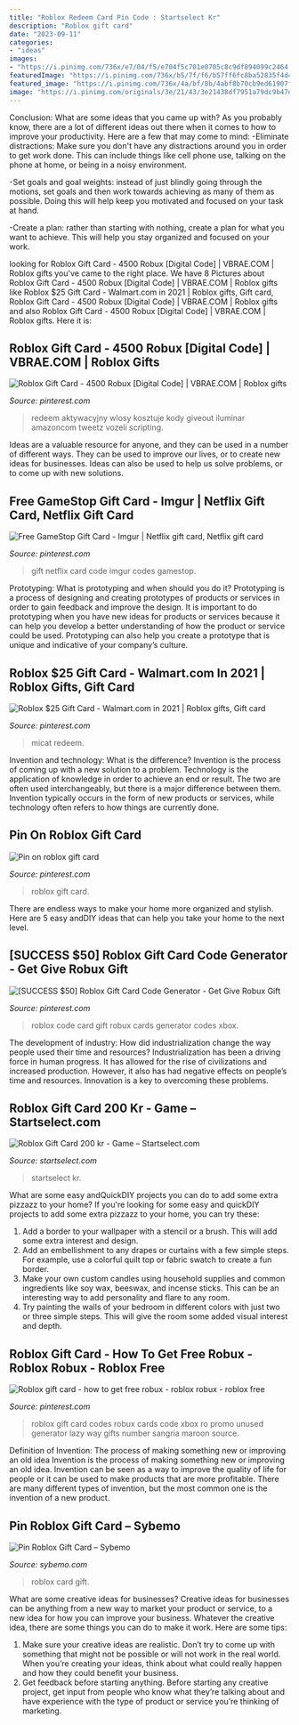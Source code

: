 ```yaml
---
title: "Roblox Redeem Card Pin Code : Startselect Kr"
description: "Roblox gift card"
date: "2023-09-11"
categories:
- "ideas"
images:
- "https://i.pinimg.com/736x/e7/04/f5/e704f5c701e0705c8c9df894099c2464.jpg"
featuredImage: "https://i.pinimg.com/736x/b5/7f/f6/b57ff6fc8ba52835f4d4dfdd8d7f76d2.jpg"
featured_image: "https://i.pinimg.com/736x/4a/bf/8b/4abf8b70cb9ed61907fc051303707a8d.jpg"
image: "https://i.pinimg.com/originals/3e/21/43/3e21438df7951a79dc9b47dc1e3550a2.jpg"
---
```



Conclusion: What are some ideas that you came up with?
As you probably know, there are a lot of different ideas out there when it comes to how to improve your productivity. Here are a few that may come to mind:
-Eliminate distractions: Make sure you don't have any distractions around you in order to get work done. This can include things like cell phone use, talking on the phone at home, or being in a noisy environment.

-Set goals and goal weights: instead of just blindly going through the motions, set goals and then work towards achieving as many of them as possible. Doing this will help keep you motivated and focused on your task at hand.

-Create a plan: rather than starting with nothing, create a plan for what you want to achieve. This will help you stay organized and focused on your work.

	

		
looking for Roblox Gift Card - 4500 Robux [Digital Code] | VBRAE.COM | Roblox gifts you've came to the right place. We have 8 Pictures about Roblox Gift Card - 4500 Robux [Digital Code] | VBRAE.COM | Roblox gifts like Roblox $25 Gift Card - Walmart.com in 2021 | Roblox gifts, Gift card, Roblox Gift Card - 4500 Robux [Digital Code] | VBRAE.COM | Roblox gifts and also Roblox Gift Card - 4500 Robux [Digital Code] | VBRAE.COM | Roblox gifts. Here it is:
		
    
## Roblox Gift Card - 4500 Robux [Digital Code] | VBRAE.COM | Roblox Gifts

<img loading=lazy src="https://i.pinimg.com/736x/4a/bf/8b/4abf8b70cb9ed61907fc051303707a8d.jpg" onerror="this.onerror=null;this.src='https://tse1.mm.bing.net/th?id=OIP.x0g3vkVAgpmVk7Xi5mYf4QHaKp&amp;pid=15.1';" alt="Roblox Gift Card - 4500 Robux [Digital Code] | VBRAE.COM | Roblox gifts">

_Source: pinterest.com_

>redeem aktywacyjny wlosy kosztuje kody giveout iluminar amazoncom tweetz vozeli scripting. 

	

Ideas are a valuable resource for anyone, and they can be used in a number of different ways. They can be used to improve our lives, or to create new ideas for businesses. Ideas can also be used to help us solve problems, or to come up with new solutions.

    
## Free GameStop Gift Card - Imgur | Netflix Gift Card, Netflix Gift Card

<img loading=lazy src="https://i.pinimg.com/736x/b5/7f/f6/b57ff6fc8ba52835f4d4dfdd8d7f76d2.jpg" onerror="this.onerror=null;this.src='https://tse3.mm.bing.net/th?id=OIP.rb75F3lhKjpzp1Wrz96S_gHaFQ&amp;pid=15.1';" alt="Free GameStop Gift Card - Imgur | Netflix gift card, Netflix gift card">

_Source: pinterest.com_

>gift netflix card code imgur codes gamestop. 

	

Prototyping: What is prototyping and when should you do it?
Prototyping is a process of designing and creating prototypes of products or services in order to gain feedback and improve the design. It is important to do prototyping when you have new ideas for products or services because it can help you develop a better understanding of how the product or service could be used. Prototyping can also help you create a prototype that is unique and indicative of your company’s culture.

    
## Roblox $25 Gift Card - Walmart.com In 2021 | Roblox Gifts, Gift Card

<img loading=lazy src="https://i.pinimg.com/736x/07/d2/72/07d272ae391fed01de4b3015a4300c1d.jpg" onerror="this.onerror=null;this.src='https://tse4.mm.bing.net/th?id=OIP.fGE8mbpEXMFHziNFuTph7QHaHa&amp;pid=15.1';" alt="Roblox $25 Gift Card - Walmart.com in 2021 | Roblox gifts, Gift card">

_Source: pinterest.com_

>micat redeem. 

	

Invention and technology: What is the difference?
Invention is the process of coming up with a new solution to a problem. Technology is the application of knowledge in order to achieve an end or result. The two are often used interchangeably, but there is a major difference between them. Invention typically occurs in the form of new products or services, while technology often refers to how things are currently done.

    
## Pin On Roblox Gift Card

<img loading=lazy src="https://i.pinimg.com/736x/62/ca/c0/62cac093d78a8940673527e4792d3ec6.jpg" onerror="this.onerror=null;this.src='https://tse1.mm.bing.net/th?id=OIP.jR3qni9PbUvxV89UXPHhDwHaFj&amp;pid=15.1';" alt="Pin on roblox gift card">

_Source: pinterest.com_

>roblox gift card. 

	

There are endless ways to make your home more organized and stylish. Here are 5 easy andDIY ideas that can help you take your home to the next level.

    
## [SUCCESS $50] Roblox Gift Card Code Generator - Get Give Robux Gift

<img loading=lazy src="https://i.pinimg.com/736x/e7/04/f5/e704f5c701e0705c8c9df894099c2464.jpg" onerror="this.onerror=null;this.src='https://tse1.mm.bing.net/th?id=OIP.Fs54KA3I3PkWnUKfZPLnZgHaFj&amp;pid=15.1';" alt="[SUCCESS $50] Roblox Gift Card Code Generator - Get Give Robux Gift">

_Source: pinterest.com_

>roblox code card gift robux cards generator codes xbox. 

	

The development of industry: How did industrialization change the way people used their time and resources?
Industrialization has been a driving force in human progress. It has allowed for the rise of civilizations and increased production. However, it also has had negative effects on people’s time and resources. Innovation is a key to overcoming these problems.

    
## Roblox Gift Card 200 Kr - Game – Startselect.com

<img loading=lazy src="https://cdn.startselect.com/production/products/images/d63a5/47396/784668710.png" onerror="this.onerror=null;this.src='https://tse4.mm.bing.net/th?id=OIP.6-OuazuWKo9mhXAj5_5FxAHaKr&amp;pid=15.1';" alt="Roblox Gift Card 200 kr - Game – Startselect.com">

_Source: startselect.com_

>startselect kr. 

	

What are some easy andQuickDIY projects you can do to add some extra pizzazz to your home?
If you're looking for some easy and quickDIY projects to add some extra pizzazz to your home, you can try these:
1. Add a border to your wallpaper with a stencil or a brush. This will add some extra interest and design.
2. Add an embellishment to any drapes or curtains with a few simple steps. For example, use a colorful quilt top or fabric swatch to create a fun border.
3. Make your own custom candles using household supplies and common ingredients like soy wax, beeswax, and incense sticks. This can be an interesting way to add personality and flare to any room.
4. Try painting the walls of your bedroom in different colors with just two or three simple steps. This will give the room some added visual interest and depth.

    
## Roblox Gift Card - How To Get Free Robux - Roblox Robux - Roblox Free

<img loading=lazy src="https://i.pinimg.com/originals/3e/21/43/3e21438df7951a79dc9b47dc1e3550a2.jpg" onerror="this.onerror=null;this.src='https://tse3.mm.bing.net/th?id=OIP.pmTxWNT0UDWXTjHpojpRigHaEK&amp;pid=15.1';" alt="Roblox gift card - how to get free robux - roblox robux - roblox free">

_Source: pinterest.com_

>roblox gift card codes robux cards code xbox ro promo unused generator lazy way gifts number sangria maroon source. 

	

Definition of Invention: The process of making something new or improving an old idea
Invention is the process of making something new or improving an old idea. Invention can be seen as a way to improve the quality of life for people or it can be used to make products that are more profitable. There are many different types of invention, but the most common one is the invention of a new product.

    
## Pin Roblox Gift Card – Sybemo

<img loading=lazy src="https://i.ytimg.com/vi/PrSx3weMdvM/hqdefault.jpg" onerror="this.onerror=null;this.src='https://tse4.mm.bing.net/th?id=OIP.2riPL8eBe3TuaLkdkVTv6AHaFj&amp;pid=15.1';" alt="Pin Roblox Gift Card – Sybemo">

_Source: sybemo.com_

>roblox card gift. 

	

What are some creative ideas for businesses?
Creative ideas for businesses can be anything from a new way to market your product or service, to a new idea for how you can improve your business. Whatever the creative idea, there are some things you can do to make it work. Here are some tips: 
1. Make sure your creative ideas are realistic. Don’t try to come up with something that might not be possible or will not work in the real world. When you’re creating your ideas, think about what could really happen and how they could benefit your business. 
2. Get feedback before starting anything. Before starting any creative project, get input from people who know what they’re talking about and have experience with the type of product or service you’re thinking of marketing.

